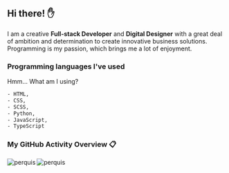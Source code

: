 ## Hi there! :raised_hand:

I am a creative **Full-stack Developer** and **Digital Designer** with a great deal of ambition and determination to create innovative business solutions. Programming is my passion, which brings me a lot of enjoyment.

### Programming languages I've used

Hmm... What am I using?

```sh
- HTML,
- CSS,
- SCSS,
- Python,
- JavaScript,
- TypeScript
```

### My GitHub Activity Overview 📋

<div>
  <img align="left" src="https://github-readme-streak-stats.herokuapp.com/?user=perquis&" alt="perquis" />
  <img align="left" src="https://github-readme-stats.vercel.app/api/top-langs?username=perquis&show_icons=true&locale=en&layout=compact" alt="perquis" />
</div>
